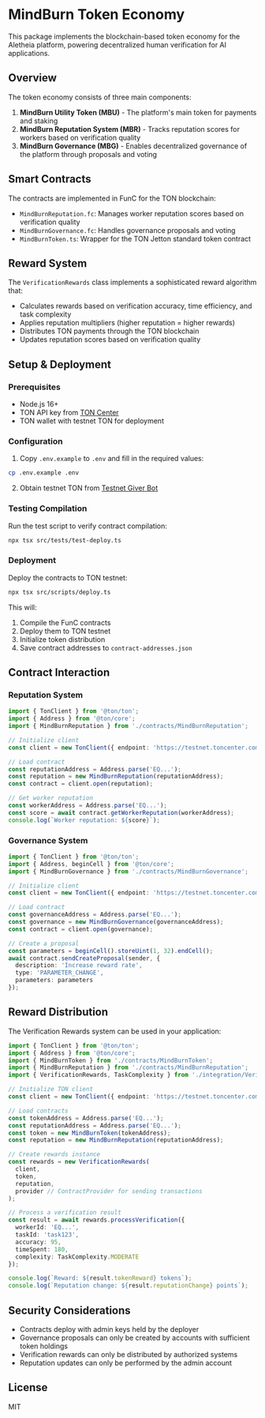# MindBurn Token Economy

This package implements the blockchain-based token economy for the Aletheia platform, powering decentralized human verification for AI applications.

## Overview

The token economy consists of three main components:

1. **MindBurn Utility Token (MBU)** - The platform's main token for payments and staking
2. **MindBurn Reputation System (MBR)** - Tracks reputation scores for workers based on verification quality
3. **MindBurn Governance (MBG)** - Enables decentralized governance of the platform through proposals and voting

## Smart Contracts

The contracts are implemented in FunC for the TON blockchain:

- `MindBurnReputation.fc`: Manages worker reputation scores based on verification quality
- `MindBurnGovernance.fc`: Handles governance proposals and voting
- `MindBurnToken.ts`: Wrapper for the TON Jetton standard token contract

## Reward System

The `VerificationRewards` class implements a sophisticated reward algorithm that:

- Calculates rewards based on verification accuracy, time efficiency, and task complexity
- Applies reputation multipliers (higher reputation = higher rewards)
- Distributes TON payments through the TON blockchain
- Updates reputation scores based on verification quality

## Setup & Deployment

### Prerequisites

- Node.js 16+
- TON API key from [TON Center](https://toncenter.com/)
- TON wallet with testnet TON for deployment

### Configuration

1. Copy `.env.example` to `.env` and fill in the required values:

```bash
cp .env.example .env
```

2. Obtain testnet TON from [Testnet Giver Bot](https://t.me/testgiver_ton_bot)

### Testing Compilation

Run the test script to verify contract compilation:

```bash
npx tsx src/tests/test-deploy.ts
```

### Deployment

Deploy the contracts to TON testnet:

```bash
npx tsx src/scripts/deploy.ts
```

This will:
1. Compile the FunC contracts
2. Deploy them to TON testnet
3. Initialize token distribution
4. Save contract addresses to `contract-addresses.json`

## Contract Interaction

### Reputation System

```typescript
import { TonClient } from '@ton/ton';
import { Address } from '@ton/core';
import { MindBurnReputation } from './contracts/MindBurnReputation';

// Initialize client
const client = new TonClient({ endpoint: 'https://testnet.toncenter.com/api/v2/jsonRPC' });

// Load contract
const reputationAddress = Address.parse('EQ...');
const reputation = new MindBurnReputation(reputationAddress);
const contract = client.open(reputation);

// Get worker reputation
const workerAddress = Address.parse('EQ...');
const score = await contract.getWorkerReputation(workerAddress);
console.log(`Worker reputation: ${score}`);
```

### Governance System

```typescript
import { TonClient } from '@ton/ton';
import { Address, beginCell } from '@ton/core';
import { MindBurnGovernance } from './contracts/MindBurnGovernance';

// Initialize client
const client = new TonClient({ endpoint: 'https://testnet.toncenter.com/api/v2/jsonRPC' });

// Load contract
const governanceAddress = Address.parse('EQ...');
const governance = new MindBurnGovernance(governanceAddress);
const contract = client.open(governance);

// Create a proposal
const parameters = beginCell().storeUint(1, 32).endCell();
await contract.sendCreateProposal(sender, {
  description: 'Increase reward rate',
  type: 'PARAMETER_CHANGE',
  parameters: parameters
});
```

## Reward Distribution

The Verification Rewards system can be used in your application:

```typescript
import { TonClient } from '@ton/ton';
import { Address } from '@ton/core';
import { MindBurnToken } from './contracts/MindBurnToken';
import { MindBurnReputation } from './contracts/MindBurnReputation';
import { VerificationRewards, TaskComplexity } from './integration/VerificationRewards';

// Initialize TON client
const client = new TonClient({ endpoint: 'https://testnet.toncenter.com/api/v2/jsonRPC' });

// Load contracts
const tokenAddress = Address.parse('EQ...');
const reputationAddress = Address.parse('EQ...');
const token = new MindBurnToken(tokenAddress);
const reputation = new MindBurnReputation(reputationAddress);

// Create rewards instance
const rewards = new VerificationRewards(
  client,
  token,
  reputation,
  provider // ContractProvider for sending transactions
);

// Process a verification result
const result = await rewards.processVerification({
  workerId: 'EQ...',
  taskId: 'task123',
  accuracy: 95,
  timeSpent: 180,
  complexity: TaskComplexity.MODERATE
});

console.log(`Reward: ${result.tokenReward} tokens`);
console.log(`Reputation change: ${result.reputationChange} points`);
```

## Security Considerations

- Contracts deploy with admin keys held by the deployer
- Governance proposals can only be created by accounts with sufficient token holdings
- Verification rewards can only be distributed by authorized systems
- Reputation updates can only be performed by the admin account

## License

MIT 